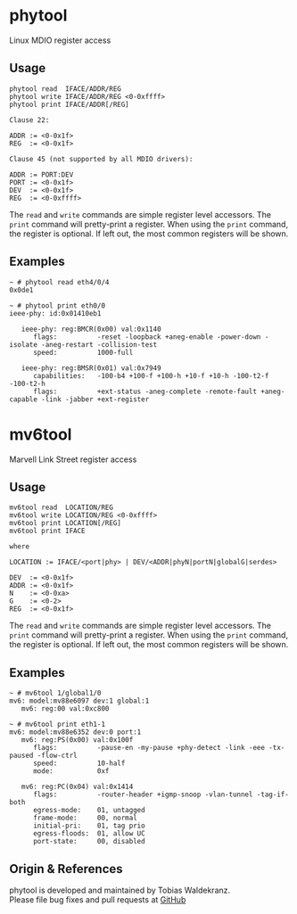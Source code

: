 phytool
=======

Linux MDIO register access

Usage
-----

    phytool read  IFACE/ADDR/REG
    phytool write IFACE/ADDR/REG <0-0xffff>
    phytool print IFACE/ADDR[/REG]

    Clause 22:

    ADDR := <0-0x1f>
    REG  := <0-0x1f>

    Clause 45 (not supported by all MDIO drivers):

    ADDR := PORT:DEV
    PORT := <0-0x1f>
    DEV  := <0-0x1f>
    REG  := <0-0xffff>

The `read` and `write` commands are simple register level
accessors. The `print` command will pretty-print a register. When
using the `print` command, the register is optional. If left out, the
most common registers will be shown.

Examples
--------

    ~ # phytool read eth4/0/4
    0x0de1

    ~ # phytool print eth0/0
    ieee-phy: id:0x01410eb1

       ieee-phy: reg:BMCR(0x00) val:0x1140
          flags:          -reset -loopback +aneg-enable -power-down -isolate -aneg-restart -collision-test
          speed:          1000-full

       ieee-phy: reg:BMSR(0x01) val:0x7949
          capabilities:   -100-b4 +100-f +100-h +10-f +10-h -100-t2-f -100-t2-h
          flags:          +ext-status -aneg-complete -remote-fault +aneg-capable -link -jabber +ext-register


mv6tool
=======

Marvell Link Street register access

Usage
-----

    mv6tool read  LOCATION/REG
    mv6tool write LOCATION/REG <0-0xffff>
    mv6tool print LOCATION[/REG]
    mv6tool print IFACE

    where

    LOCATION := IFACE/<port|phy> | DEV/<ADDR|phyN|portN|globalG|serdes>

    DEV  := <0-0x1f>
    ADDR := <0-0x1f>
    N    := <0-0xa>
    G    := <0-2>
    REG  := <0-0x1f>

The `read` and `write` commands are simple register level
accessors. The `print` command will pretty-print a register. When
using the `print` command, the register is optional. If left out, the
most common registers will be shown.

Examples
--------

    ~ # mv6tool 1/global1/0
    mv6: model:mv88e6097 dev:1 global:1
       mv6: reg:00 val:0xc800

    ~ # mv6tool print eth1-1
    mv6: model:mv88e6352 dev:0 port:1
       mv6: reg:PS(0x00) val:0x100f
          flags:          -pause-en -my-pause +phy-detect -link -eee -tx-paused -flow-ctrl
          speed:          10-half
          mode:           0xf

       mv6: reg:PC(0x04) val:0x1414
          flags:          -router-header +igmp-snoop -vlan-tunnel -tag-if-both
          egress-mode:    01, untagged
          frame-mode:     00, normal
          initial-pri:    01, tag prio
          egress-floods:  01, allow UC
          port-state:     00, disabled

Origin & References
-------------------

phytool is developed and maintained by Tobias Waldekranz.  
Please file bug fixes and pull requests at [GitHub][]

[GitHub]: https://github.com/wkz/phytool
